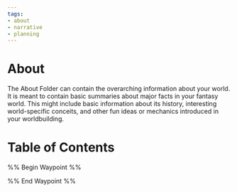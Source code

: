 ```yaml
---
tags:
- about
- narrative
- planning
---
```

# About
The About Folder can contain the overarching information about your world. It is meant to contain basic summaries about major facts in your fantasy world. This might include basic information about its history, interesting world-specific conceits, and other fun ideas or mechanics introduced in your worldbuilding.
# Table of Contents
%% Begin Waypoint %%


%% End Waypoint %%
